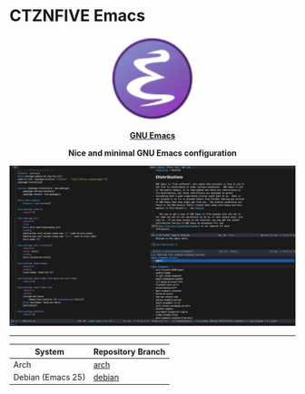 # CTZNFIVE Emacs

<p align="center"><img src="EmacsIcon.svg" width=150 height=150/></p>
<p align="center"><a href="https://www.gnu.org/software/emacs/"><b>GNU Emacs</b></a></p>
<p align="center"><b>Nice and minimal GNU Emacs configuration</b></p>

![screen](ctznfive-emacs.png)

---

| System            | Repository Branch                                                      |
|-------------------|------------------------------------------------------------------------|
| Arch              | [arch](https://github.com/ctznfive/ctznfive-emacs/tree/arch)             |
| Debian (Emacs 25) | [debian](https://github.com/ctznfive/ctznfive-emacs/tree/debian)         |
